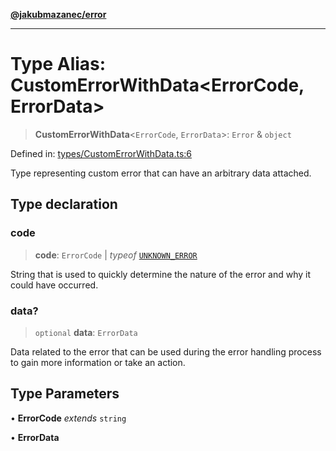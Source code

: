 [**@jakubmazanec/error**](../README.md)

---

# Type Alias: CustomErrorWithData\<ErrorCode, ErrorData\>

> **CustomErrorWithData**\<`ErrorCode`, `ErrorData`\>: `Error` & `object`

Defined in:
[types/CustomErrorWithData.ts:6](https://github.com/jakubmazanec/tools/blob/adfe44f908094c1d1cdf19837842b33066bbd9d7/packages/error/source/types/CustomErrorWithData.ts#L6)

Type representing custom error that can have an arbitrary data attached.

## Type declaration

### code

> **code**: `ErrorCode` \| _typeof_ [`UNKNOWN_ERROR`](../variables/UNKNOWN_ERROR.md)

String that is used to quickly determine the nature of the error and why it could have occurred.

### data?

> `optional` **data**: `ErrorData`

Data related to the error that can be used during the error handling process to gain more
information or take an action.

## Type Parameters

• **ErrorCode** _extends_ `string`

• **ErrorData**
